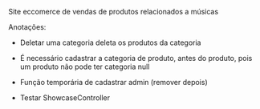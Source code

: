 Site eccomerce de vendas de produtos relacionados a músicas

Anotações:
- Deletar uma categoria deleta os produtos da categoria
- É necessário cadastrar a categoria de produto, antes do produto, pois um produto não pode ter categoria null
- Função temporária de cadastrar admin (remover depois)

- Testar ShowcaseController
